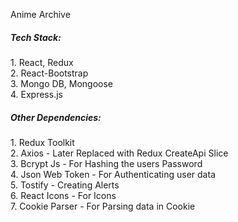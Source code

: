Anime Archive

<h5>Tech Stack:</h5>
1. React, Redux<br />
2. React-Bootstrap<br />
3. Mongo DB, Mongoose<br />
4. Express.js<br />

<h5>Other Dependencies:</h5>
1. Redux Toolkit<br />
2. Axios - Later Replaced with Redux CreateApi Slice<br />
3. Bcrypt Js - For Hashing the users Password<br />
4. Json Web Token - For Authenticating user data<br />
5. Tostify - Creating Alerts<br />
6. React Icons - For Icons<br />
7. Cookie Parser - For Parsing data in Cookie<br />
